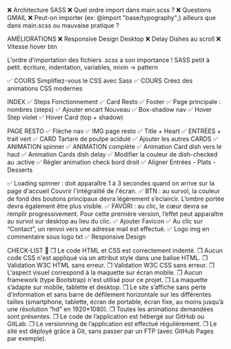 ❌ Architecture SASS
❌ Quel ordre import dans main.scss ?
❌ Questions GMAIL
❌ Peut-on importer (ex: @import "base/typography";) ailleurs que dans main.scss ou mauvaise pratique ?

AMÉLIORATIONS
❌ Responsive Design Desktop
❌ Delay Dishes au scroll
❌ Vitesse hover btn 

L'ordre d'importation des fichiers .scss a son importance !
SASS petit à petit. écriture, indentation, variables, mixin -> pattern

✅ COURS Simplifiez-vous le CSS avec Sass 
✅ COURS Créez des animations CSS modernes

INDEX
✅ Steps Fonctionnement
✅ Card Resto
✅ Footer
✅ Page principale : nombres (steps)
✅ Ajouter encart Nouveau
✅ Box-shadow nav
✅ Hover Step violet
✅ Hover Card (top + shadow)

PAGE RESTO
✅ Flèche nav
✅ IMG page resto
✅ Title + Heart
✅ ENTRÉES + trait vert
✅ CARD Tartare de poulpe acidulé
✅ Ajouter les autres CARDS
✅ ANIMATION spinner
✅ ANIMATION complète
✅ Animation Card dish vers le haut
✅ Animation Cards dish delay
✅ Modifier la couleur de dish-checked au :active
✅ Régler animation check bord droit
✅ Aligner Entrées - Plats - Desserts

✅ Loading spinner : doit apparaître 1 à 3 secondes quand on arrive sur la page d'accueil
Couvrir l'intégralité de l'écran.
✅ BTN : au survol, la couleur de fond des boutons principaux devra légèrement s’éclaircir. L’ombre portée devra également être plus visible.
✅ FAVORI : au clic, le cœur devra se remplir progressivement. Pour cette première version, l’effet peut apparaître au survol sur desktop au lieu du clic.
✅ Ajouter Favicon
✅ Au clic sur “Contact”, un renvoi vers une adresse mail est effectué.
✅ Logo img en commentaire sous logo txt 
✅ Responsive Design 

CHECK-LIST 📝
❒ Le code HTML et CSS est correctement indenté.
❒ Aucun code CSS n'est appliqué via un attribut style dans une balise HTML.
❒ Validation W3C HTML sans erreur.
❒ Validation W3C CSS sans erreur.
❒ L'aspect visuel correspond à la maquette sur écran mobile.
❒ Aucun framework (type Bootstrap) n'est utilisé pour ce projet.
❒ La maquette s’adapte sur mobile, tablette et desktop.
❒ Le site s’affiche sans perte d’information et sans barre de défilement horizontale sur les différentes tailles (smartphone, tablette, écran de portable, écran fixe, au moins jusqu’à une résolution “hd” en 1920*1080).
❒ Toutes les animations demandées sont présentes.
❒ Le code de l’application est hébergé sur GitHub ou GitLab.
❒ Le versionning de l’application est effectué régulièrement.
❒ Le site est déployé grâce à Git, sans passer par un FTP (avec GitHub Pages par exemple).
